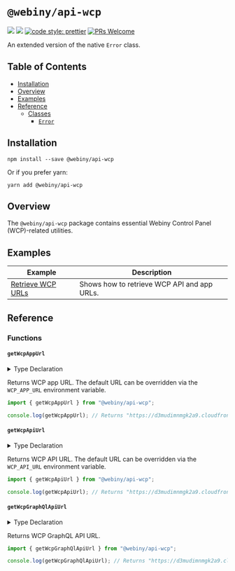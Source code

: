 # `@webiny/api-wcp`
[![](https://img.shields.io/npm/dw/@webiny/api-wcp.svg)](https://www.npmjs.com/package/@webiny/api-wcp)
[![](https://img.shields.io/npm/v/@webiny/api-wcp.svg)](https://www.npmjs.com/package/@webiny/api-wcp)
[![code style: prettier](https://img.shields.io/badge/code_style-prettier-ff69b4.svg?style=flat-square)](https://github.com/prettier/prettier)
[![PRs Welcome](https://img.shields.io/badge/PRs-welcome-brightgreen.svg?style=flat-square)](http://makeapullrequest.com)

An extended version of the native `Error` class.

## Table of Contents

-   [Installation](#installation)
-   [Overview](#overview)
-   [Examples](#examples)
-   [Reference](#reference)
    -   [Classes](#classes)
        -   [`Error`](#error)

## Installation

```
npm install --save @webiny/api-wcp
```

Or if you prefer yarn:

```
yarn add @webiny/api-wcp
```


## Overview

The `@webiny/api-wcp` package contains essential Webiny Control Panel (WCP)-related utilities.



## Examples

| Example | Description |
| ------- | ----------- |
| [Retrieve WCP URLs](./docs/examples/retrievingWcpUrls.md) | Shows how to retrieve WCP API and app URLs. |

## Reference

### Functions

#### `getWcpAppUrl`

<details>
<summary>Type Declaration</summary>
<p>

```ts
export declare const getWcpAppUrl: (path?: string | undefined) => string;
```

</p>
</details>  

Returns WCP app URL. The default URL can be overridden via the `WCP_APP_URL` environment variable.


```ts
import { getWcpAppUrl } from "@webiny/api-wcp";

console.log(getWcpAppUrl); // Returns "https://d3mudimnmgk2a9.cloudfront.net".
```


#### `getWcpApiUrl`

<details>
<summary>Type Declaration</summary>
<p>

```ts
export declare const getWcpApiUrl: (path?: string | undefined) => string;
```

</p>
</details>  

Returns WCP API URL. The default URL can be overridden via the `WCP_API_URL` environment variable.


```ts
import { getWcpApiUrl } from "@webiny/api-wcp";

console.log(getWcpApiUrl); // Returns "https://d3mudimnmgk2a9.cloudfront.net".
```

#### `getWcpGraphQlApiUrl`

<details>
<summary>Type Declaration</summary>
<p>

```ts
export declare const getWcpGraphQlApiUrl: (path?: string | undefined) => string;
```

</p>
</details>  

Returns WCP GraphQL API URL.


```ts
import { getWcpGraphQlApiUrl } from "@webiny/api-wcp";

console.log(getWcpGraphQlApiUrl); // Returns "https://d3mudimnmgk2a9.cloudfront.net/graphql".
```

